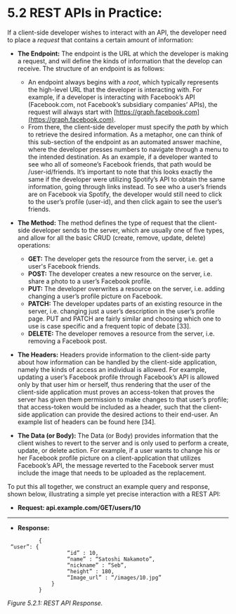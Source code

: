 # 5.2 REST APIs in Practice:

If a client-side developer wishes to interact with an API, the developer need to place a _request_ that contains a certain amount of information:

*   **The Endpoint:** The endpoint is the URL at which the developer is making a request, and will define the kinds of information that the develop can receive. The structure of an endpoint is as follows:

    * An endpoint always begins with a _root_, which typically represents the high-level URL that the developer is interacting with. For example, if a developer is interacting with Facebook’s API (Facebook.com, not Facebook’s subsidiary companies’ APIs), the request will always start with [https://graph.facebook.com](https://graph.facebook.com).
    * From there, the client-side developer must specify the _path_ by which to retrieve the desired information. As a metaphor, one can think of this sub-section of the endpoint as an automated answer machine, where the developer presses numbers to navigate through a menu to the intended destination. As an example, if a developer wanted to see who all of someone’s Facebook friends, that path would be /user-id/friends. It’s important to note that this looks exactly the same if the developer were utilizing Spotify’s API to obtain the same information, going through links instead. To see who a user’s friends are on Facebook via Spotify, the developer would still need to click to the user’s profile (user-id), and then click again to see the user’s friends.


*   **The Method:** The method defines the type of request that the client-side developer sends to the server, which are usually one of five types, and allow for all the basic CRUD (create, remove, update, delete) operations:

    * **GET:** The developer gets the resource from the server, i.e. get a user's Facebook friends.
    * **POST:** The developer creates a new resource on the server, i.e. share a photo to a user’s Facebook profile.
    * **PUT:** The developer overwrites a resource on the server, i.e. adding changing a user’s profile picture on Facebook.
    * **PATCH:** The developer updates parts of an existing resource in the server, i.e. changing just a user’s description in the user’s profile page. PUT and PATCH are fairly similar and choosing which one to use is case specific and a frequent topic of debate \[33].
    * **DELETE:** The developer removes a resource from the server, i.e. removing a Facebook post.


* **The Headers:** Headers provide information to the client-side party about how information can be handled by the client-side application, namely the kinds of access an individual is allowed. For example, updating a user’s Facebook profile through Facebook’s API is allowed only by that user him or herself, thus rendering that the user of the client-side application must proves an access-token that proves the server has given them permission to make changes to that user’s profile; that access-token would be included as a header, such that the client-side application can provide the desired actions to their end-user. An example list of headers can be found here \[34].



* **The Data (or Body):** The Data (or Body) provides information that the client wishes to revert to the server and is only used to perform a create, update, or delete action. For example, if a user wants to change his or her Facebook profile picture on a client-application that utilizes Facebook’s API, the message reverted to the Facebook server must include the image that needs to be uploaded as the replacement.



To put this all together, we construct an example query and response, shown below, illustrating a simple yet precise interaction with a REST API:

* **Request: api.example.com/GET/users/10**

****

* **Response:**

```
          { 
 “user”: {
                   “id” : 10,
                   “name” : “Satoshi Nakamoto”,
                   “nickname” : “Seb”,
                   “height” : 180,
                   “Image_url” : “/images/10.jpg”
              }
          }

```

&#x20;                                              _Figure 5.2.1: REST API Response._
